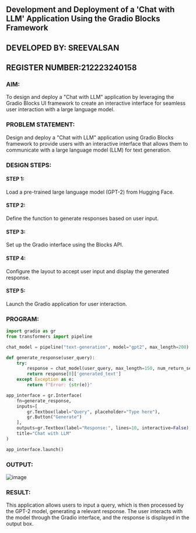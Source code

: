 ## Development and Deployment of a 'Chat with LLM' Application Using the Gradio Blocks Framework

## DEVELOPED BY: SREEVALSAN 
## REGISTER NUMBER:212223240158

### AIM:
To design and deploy a "Chat with LLM" application by leveraging the Gradio Blocks UI framework to create an interactive interface for seamless user interaction with a large language model.

### PROBLEM STATEMENT:
Design and deploy a "Chat with LLM" application using Gradio Blocks framework to provide users with an interactive interface that allows them to communicate with a large language model (LLM) for text generation.

### DESIGN STEPS:

#### STEP 1:
Load a pre-trained large language model (GPT-2) from Hugging Face.

#### STEP 2:
Define the function to generate responses based on user input.

#### STEP 3:
Set up the Gradio interface using the Blocks API.

#### STEP 4:
Configure the layout to accept user input and display the generated response.

#### STEP 5:
Launch the Gradio application for user interaction.

### PROGRAM:
```py
import gradio as gr
from transformers import pipeline

chat_model = pipeline("text-generation", model="gpt2", max_length=200)

def generate_response(user_query):
    try:
        response = chat_model(user_query, max_length=150, num_return_sequences=1)
        return response[0]['generated_text']
    except Exception as e:
        return f"Error: {str(e)}"

app_interface = gr.Interface(
    fn=generate_response,
    inputs=[
        gr.Textbox(label="Query", placeholder="Type here"),
        gr.Button("Generate")
    ],
    outputs=gr.Textbox(label="Response:", lines=10, interactive=False),
    title="Chat with LLM"
)

app_interface.launch()

```

### OUTPUT:
![image](https://github.com/user-attachments/assets/61916732-4eb4-4ad8-8939-46da549d3667)

### RESULT:
This application allows users to input a query, which is then processed by the GPT-2 model, generating a relevant response. The user interacts with the model through the Gradio interface, and the response is displayed in the output box.

